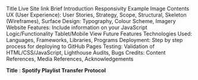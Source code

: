 Title
Live Site link
Brief Introduction
Responsivity Example Image
Contents
UX (User Experience): User Stories, Strategy, Scope, Structural, Skeleton (Wireframes), Surface
Design: Typography, Colour Scheme, Imagery
Website Features: Include information on your JavaScript Logic/Functionality
Tablet/Mobile View
Future Features
Technologies Used: Languages, Frameworks, Libraries, Programs
Deployment: Step by step process for deploying to GitHub Pages
Testing: Validation of HTML/CSS/JavaScript, Lighthouse Audits, Bugs
Credits: Content References, Media References, Acknowledgements

**Title** : **Spotify Playlist Transfer Protocol**
